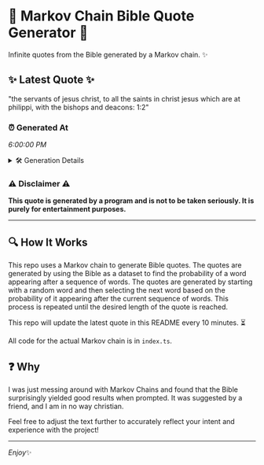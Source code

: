 # 📖 Markov Chain Bible Quote Generator 📖

Infinite quotes from the Bible generated by a Markov chain. ✨

## ✨ Latest Quote ✨
"the servants of jesus christ, to all the saints in christ jesus which are at philippi, with the bishops and deacons: 1:2"

### ⏰ Generated At
*6:00:00 PM*

<details>
    <summary>🛠️ Generation Details</summary>
    <p>
        <strong>🌱 Seed:</strong> the<br>
        <strong>🔄 Iterations:</strong> 21<br>
        <strong>📜 Context History:</strong><br>[ the ]: servants<br>[ the, servants ]: of<br>[ the, servants, of ]: jesus<br>[ the, servants, of, jesus ]: christ,<br>[ the, servants, of, jesus, christ, ]: to<br>[ the, servants, of, jesus, christ,, to ]: all<br>[ servants, of, jesus, christ,, to, all ]: the<br>[ of, jesus, christ,, to, all, the ]: saints<br>[ jesus, christ,, to, all, the, saints ]: in<br>[ christ,, to, all, the, saints, in ]: christ<br>[ to, all, the, saints, in, christ ]: jesus<br>[ all, the, saints, in, christ, jesus ]: which<br>[ the, saints, in, christ, jesus, which ]: are<br>[ saints, in, christ, jesus, which, are ]: at<br>[ in, christ, jesus, which, are, at ]: philippi,<br>[ christ, jesus, which, are, at, philippi, ]: with<br>[ jesus, which, are, at, philippi,, with ]: the<br>[ which, are, at, philippi,, with, the ]: bishops<br>[ are, at, philippi,, with, the, bishops ]: and<br>[ at, philippi,, with, the, bishops, and ]: deacons:<br>[ philippi,, with, the, bishops, and, deacons: ]: 1:2<br>
    </p>
</details>

### ⚠️ Disclaimer ⚠️
**This quote is generated by a program and is not to be taken seriously. It is purely for entertainment purposes.**

---

## 🔍 How It Works

This repo uses a Markov chain to generate Bible quotes. The quotes are generated by using the Bible as a dataset to find the probability of a word appearing after a sequence of words. The quotes are generated by starting with a random word and then selecting the next word based on the probability of it appearing after the current sequence of words. This process is repeated until the desired length of the quote is reached.

This repo will update the latest quote in this README every 10 minutes. ⏳

All code for the actual Markov chain is in `index.ts`.

## ❓ Why

I was just messing around with Markov Chains and found that the Bible surprisingly yielded good results when prompted. 
It was suggested by a friend, and I am in no way christian.

Feel free to adjust the text further to accurately reflect your intent and experience with the project!

---

*Enjoy*✨
